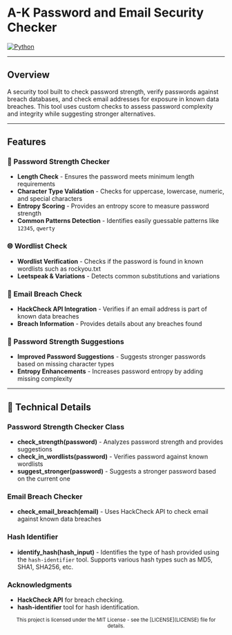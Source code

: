 # A-K Password and Email Security Checker

[![Python](https://img.shields.io/badge/Python-3.x-blue)](https://www.python.org/)

---

##  Overview

A security tool built to check password strength, verify passwords against breach databases, and check email addresses for exposure in known data breaches. This tool uses custom checks to assess password complexity and integrity while suggesting stronger alternatives.

---

##  Features

### 🔐 Password Strength Checker
* **Length Check** - Ensures the password meets minimum length requirements
* **Character Type Validation** - Checks for uppercase, lowercase, numeric, and special characters
* **Entropy Scoring** - Provides an entropy score to measure password strength
* **Common Patterns Detection** - Identifies easily guessable patterns like `12345`, `qwerty`

### 🌐 Wordlist Check
* **Wordlist Verification** - Checks if the password is found in known wordlists such as rockyou.txt
* **Leetspeak & Variations** - Detects common substitutions and variations

### 📧 Email Breach Check
* **HackCheck API Integration** - Verifies if an email address is part of known data breaches
* **Breach Information** - Provides details about any breaches found

### 🔑 Password Strength Suggestions
* **Improved Password Suggestions** - Suggests stronger passwords based on missing character types
* **Entropy Enhancements** - Increases password entropy by adding missing complexity

---

## 🔧 Technical Details

### Password Strength Checker Class
* **check_strength(password)** - Analyzes password strength and provides suggestions
* **check_in_wordlists(password)** - Verifies password against known wordlists
* **suggest_stronger(password)** - Suggests a stronger password based on the current one

### Email Breach Checker
* **check_email_breach(email)** - Uses HackCheck API to check email against known data breaches

### Hash Identifier
* **identify_hash(hash_input)** - Identifies the type of hash provided using the `hash-identifier` tool. Supports various hash types such as MD5, SHA1, SHA256, etc.

### Acknowledgments
* **HackCheck API** for breach checking.
* **hash-identifier** tool for hash identification.

<div align="center">
  <sub> This project is licensed under the MIT License - see the [LICENSE](LICENSE) file for details. </sub>
</div>
